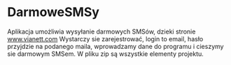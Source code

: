 # DarmoweSMSy
Aplikacja umożliwia wysyłanie darmowych SMSów, dzieki stronie www.vianett.com
Wystarczy sie zarejestrować, login to email, hasło przyjdzie na podanego maila,
wprowadzamy dane do programu i cieszymy sie darmowym SMSem.
W pliku zip są wszystkie elementy projektu.
